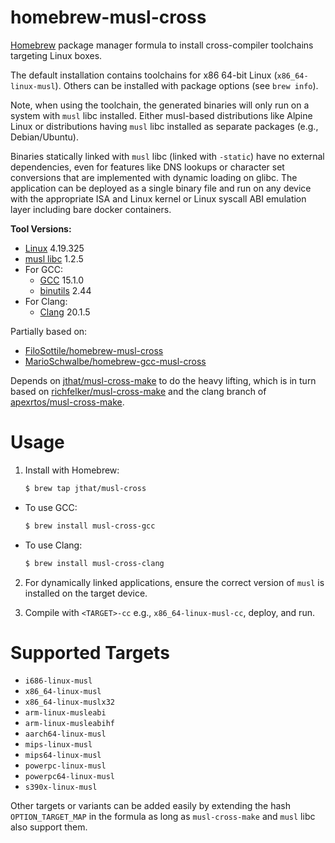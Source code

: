 # homebrew-musl-cross

[Homebrew](https://brew.sh/) package manager formula to install cross-compiler toolchains targeting Linux boxes.

The default installation contains toolchains for x86 64-bit Linux (`x86_64-linux-musl`). Others can be installed with package options (see `brew info`).

Note, when using the toolchain, the generated binaries will only run on a system with `musl` libc installed. Either musl-based distributions like Alpine Linux or distributions having `musl` libc installed as separate packages (e.g., Debian/Ubuntu).

Binaries statically linked with `musl` libc (linked with `-static`) have no external dependencies, even for features like DNS lookups or character set conversions that are implemented with dynamic loading on glibc. The application can be deployed as a single binary file and run on any device with the appropriate ISA and Linux kernel or Linux syscall ABI emulation layer including bare docker containers.

**Tool Versions:**
- [Linux](https://kernel.org/) 4.19.325
- [musl libc](https://www.musl-libc.org/) 1.2.5
- For GCC:
  - [GCC](https://gcc.gnu.org/) 15.1.0
  - [binutils](https://www.gnu.org/software/binutils/) 2.44
- For Clang:
  - [Clang](https://clang.llvm.org/) 20.1.5

Partially based on:
 - [FiloSottile/homebrew-musl-cross](https://github.com/FiloSottile/homebrew-musl-cross)
 - [MarioSchwalbe/homebrew-gcc-musl-cross](https://github.com/MarioSchwalbe/homebrew-gcc-musl-cross)

Depends on [jthat/musl-cross-make](https://github.com/jthat/musl-cross-make) to do the heavy lifting, which is in turn based on [richfelker/musl-cross-make](https://github.com/richfelker/musl-cross-make) and the clang branch of [apexrtos/musl-cross-make](https://github.com/apexrtos/musl-cross-make/tree/clang).


# Usage

1. Install with Homebrew:
    ```sh
    $ brew tap jthat/musl-cross
    ```
  - To use GCC:
    ```sh
    $ brew install musl-cross-gcc
    ```
  - To use Clang:
    ```sh
    $ brew install musl-cross-clang
    ```

2. For dynamically linked applications, ensure the correct version of `musl` is installed on the target device.

3. Compile with `<TARGET>-cc` e.g., `x86_64-linux-musl-cc`, deploy, and run.

# Supported Targets

- `i686-linux-musl`
- `x86_64-linux-musl`
- `x86_64-linux-muslx32`
- `arm-linux-musleabi`
- `arm-linux-musleabihf`
- `aarch64-linux-musl`
- `mips-linux-musl`
- `mips64-linux-musl`
- `powerpc-linux-musl`
- `powerpc64-linux-musl`
- `s390x-linux-musl`

Other targets or variants can be added easily by extending the hash `OPTION_TARGET_MAP` in the formula as long as `musl-cross-make` and `musl` libc also support them.
